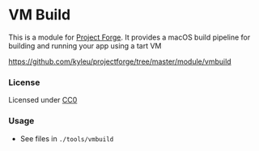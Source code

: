 <!--- Content managed by Project Forge, see [projectforge.md] for details. -->
# VM Build

This is a module for [Project Forge](https://projectforge.dev). It provides a macOS build pipeline for building and running your app using a tart VM

https://github.com/kyleu/projectforge/tree/master/module/vmbuild

### License

Licensed under [CC0](https://creativecommons.org/publicdomain/zero/1.0)

### Usage

- See files in `./tools/vmbuild`
